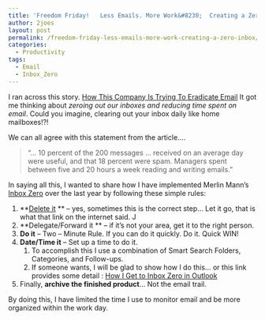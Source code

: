 ```yaml
---
title: 'Freedom Friday!   Less Emails. More Work&#8230;  Creating a Zero Inbox.'
author: 2joes
layout: post
permalink: /freedom-friday-less-emails-more-work-creating-a-zero-inbox/
categories:
  - Productivity
tags:
  - Email
  - Inbox_Zero
---
```

I ran across this story. [How This Company Is Trying To Eradicate Email][1] It got me thinking about *zeroing out our inboxes and reducing time spent on email*. Could you imagine, clearing out your inbox daily like home mailboxes!?!

We can all agree with this statement from the article….

> “… 10 percent of the 200 messages … received on an average day were useful, and that 18 percent were spam. Managers spent between five and 20 hours a week reading and writing emails.”

<!--more-->

In saying all this, I wanted to share how I have implemented Merlin Mann’s [Inbox Zero][2] over the last year by following these simple rules:

  1. **[Delete it][3] ** – yes, sometimes this is the correct step… Let it go, that is what that link on the internet said. J
  2. **Delegate/Forward it ** – if it’s not your area, get it to the right person.
  3. **Do it** – Two – Minute Rule. If you can do it quickly. Do it. Quick WIN!
  4. **Date/Time it** – Set up a time to do it. 
      1. To accomplish this I use a combination of Smart Search Folders, Categories, and Follow-ups.
      2. If someone wants, I will be glad to show how I do this… or this link provides some detail : [How I Get to Inbox Zero in Outlook][4]
  5. Finally, **archive the finished product**… Not the email trail.

By doing this, I have limited the time I use to monitor email and be more organized within the work day.

&nbsp;

&nbsp;

 [1]: http://www.forbes.com/sites/jacobmorgan/2014/09/29/how-this-company-is-trying-to-eradicate-email/
 [2]: http://www.43folders.com/izero
 [3]: http://www.43folders.com/2006/03/14/delete/
 [4]: http://josephephillips.com/wp-admin/How%20I%20Get%20to%20Inbox%20Zero%20in%20Outlook